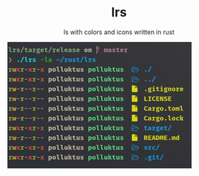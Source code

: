 <div align="center">
<h1>lrs</h1>
ls with colors and icons written in rust
</div>

![Screenshot](screen.png)
